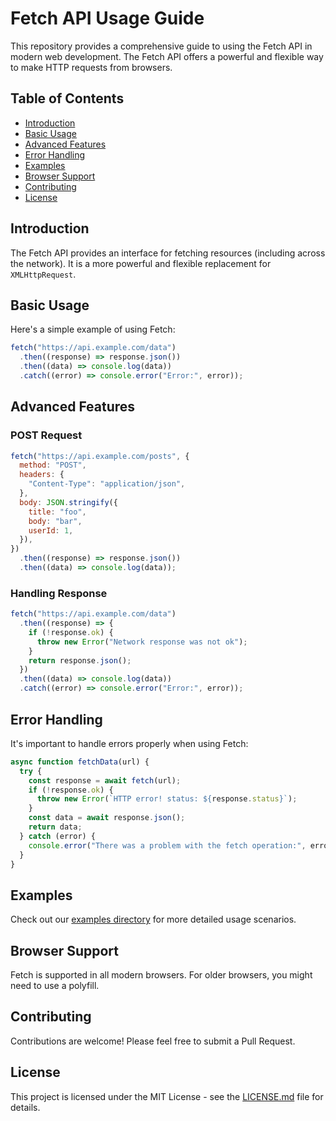 # Fetch API Usage Guide

This repository provides a comprehensive guide to using the Fetch API in modern web development. The Fetch API offers a powerful and flexible way to make HTTP requests from browsers.

## Table of Contents

- [Introduction](#introduction)
- [Basic Usage](#basic-usage)
- [Advanced Features](#advanced-features)
- [Error Handling](#error-handling)
- [Examples](#examples)
- [Browser Support](#browser-support)
- [Contributing](#contributing)
- [License](#license)

## Introduction

The Fetch API provides an interface for fetching resources (including across the network). It is a more powerful and flexible replacement for `XMLHttpRequest`.

## Basic Usage

Here's a simple example of using Fetch:

```javascript
fetch("https://api.example.com/data")
  .then((response) => response.json())
  .then((data) => console.log(data))
  .catch((error) => console.error("Error:", error));
```

## Advanced Features

### POST Request

```javascript
fetch("https://api.example.com/posts", {
  method: "POST",
  headers: {
    "Content-Type": "application/json",
  },
  body: JSON.stringify({
    title: "foo",
    body: "bar",
    userId: 1,
  }),
})
  .then((response) => response.json())
  .then((data) => console.log(data));
```

### Handling Response

```javascript
fetch("https://api.example.com/data")
  .then((response) => {
    if (!response.ok) {
      throw new Error("Network response was not ok");
    }
    return response.json();
  })
  .then((data) => console.log(data))
  .catch((error) => console.error("Error:", error));
```

## Error Handling

It's important to handle errors properly when using Fetch:

```javascript
async function fetchData(url) {
  try {
    const response = await fetch(url);
    if (!response.ok) {
      throw new Error(`HTTP error! status: ${response.status}`);
    }
    const data = await response.json();
    return data;
  } catch (error) {
    console.error("There was a problem with the fetch operation:", error);
  }
}
```

## Examples

Check out our [examples directory](./examples) for more detailed usage scenarios.

## Browser Support

Fetch is supported in all modern browsers. For older browsers, you might need to use a polyfill.

## Contributing

Contributions are welcome! Please feel free to submit a Pull Request.

## License

This project is licensed under the MIT License - see the [LICENSE.md](LICENSE.md) file for details.
